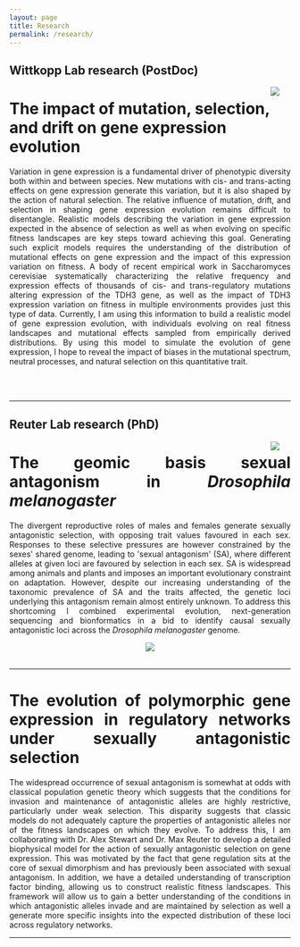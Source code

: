 ```yaml
---
layout: page
title: Research
permalink: /research/
---
```

<!-- Global site tag (gtag.js) - Google Analytics -->
<script async src="https://www.googletagmanager.com/gtag/js?id=UA-111105866-1"></script>
<script>
  window.dataLayer = window.dataLayer || [];
  function gtag(){dataLayer.push(arguments);}
  gtag('js', new Date());

  gtag('config', 'UA-111105866-1');
</script>

<div align="justify">

<h2>Wittkopp Lab research (PostDoc)</h2>
<img src="../img/Saccharomyces_cerevisiae_SEM.jpg" align="right" hspace="20">

<div align="justify">
<h1 align = "left">The impact of mutation, selection, and drift on gene expression evolution</h1>

Variation in gene expression is a fundamental driver of phenotypic diversity both within and between species. New mutations with cis- and trans-acting effects on gene expression generate this variation, but it is also shaped by the action of natural selection. The relative influence of mutation, drift, and selection in shaping gene expression evolution remains difficult to disentangle. Realistic models describing the variation in gene expression expected in the absence of selection as well as when evolving on specific fitness landscapes are key steps toward achieving this goal. Generating such explicit models requires the understanding of the distribution of mutational effects on gene expression and the impact of this expression variation on fitness. A body of recent empirical work in Saccharomyces cerevisiae systematically characterizing the relative frequency and expression effects of thousands of cis- and trans-regulatory mutations altering expression of the TDH3 gene, as well as the impact of TDH3 expression variation on fitness in multiple environments provides just this type of data. Currently, I am using this information to build a realistic model of gene expression evolution, with individuals evolving on real fitness landscapes and mutational effects sampled from empirically derived distributions. By using this model to simulate the evolution of gene expression, I hope to reveal the impact of biases in the mutational spectrum, neutral processes, and natural selection on this quantitative trait. 
 
</div>

<br>
<br>
<hr>

<h2>Reuter Lab research (PhD)</h2>
<img src="../img/drosophila_pic.png" align="right" hspace="20">

<div align="justify">
<h1>The geomic basis sexual antagonism in <i>Drosophila melanogaster</i></h1>

<p>The divergent reproductive roles of males and females generate sexually antagonistic selection, with opposing trait values favoured in each sex. Responses to these selective pressures are however constrained by the sexes' shared genome, leading to 'sexual antagonism' (SA), where different alleles at given loci are favoured by selection in each sex. SA is widespread among animals and plants and imposes an important evolutionary constraint on adaptation. However, despite our increasing understanding of the taxonomic prevalence of SA and the traits affected, the genetic loci underlying this antagonism remain almost entirely unknown. To address this shortcoming I combined experimental evolution, next-generation sequencing and bionformatics in a bid to identify causal sexually antagonistic loci across the <i>Drosophila melanogaster</i> genome.</p>

<section role="banner" align="center">
  <img src="../img/sa_fitness.jpg" align="middle"/>
</section>

<br>
<hr>
</div>

<div align="justify">
<h1>The evolution of polymorphic gene expression in regulatory networks under sexually antagonistic selection</h1>
<p>The widespread occurrence of sexual antagonism is somewhat at odds with classical population genetic theory which suggests that the conditions for invasion and maintenance of antagonistic alleles are highly restrictive, particularly under weak selection. This disparity suggests that classic models do not adequately capture the properties of antagonistic alleles nor of the fitness landscapes on which they evolve. To address this, I am collaborating with Dr. Alex Stewart and Dr. Max Reuter to develop a detailed biophysical model for the action of sexually antagonistic selection on gene expression. This was motivated by the fact that gene regulation sits at the core of sexual dimorphism and has previously been associated with sexual antagonism. In addition, we have a detailed understanding of transcription factor binding, allowing us to construct realistic fitness landscapes. This framework will allow us to gain a better understanding of the conditions in which antagonistic alleles invade and are maintained by selection as well a generate more specific insights into the expected distribution of these loci across regulatory networks.</p>
<hr>
</div>
